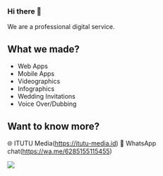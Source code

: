 ### Hi there 👋

We are a professional digital service.

## What we made?
- Web Apps
- Mobile Apps
- Videographics
- Infographics
- Wedding Invitations
- Voice Over/Dubbing

## Want to know more?
  🌐 ITUTU Media(https://itutu-media.id)
  💬 WhatsApp chat(https://wa.me/6285155115455)

![](https://visitor-badge.glitch.me/badge?page_id=itutu-media.about-me)
